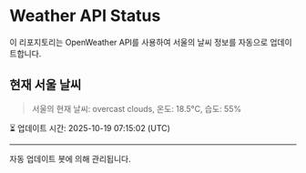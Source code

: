 
# Weather API Status

이 리포지토리는 OpenWeather API를 사용하여 서울의 날씨 정보를 자동으로 업데이트합니다.

## 현재 서울 날씨
> 서울의 현재 날씨: overcast clouds, 온도: 18.5°C, 습도: 55%

⏳ 업데이트 시간: 2025-10-19 07:15:02 (UTC)

---
자동 업데이트 봇에 의해 관리됩니다.
